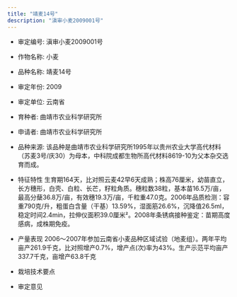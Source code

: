 ```yaml
---
title: "靖麦14号"
description: "滇审小麦2009001号"
---
```

* 审定编号:  滇审小麦2009001号

*  作物名称:  小麦

*  品种名称:  靖麦14号

*  审定年份:  2009

*  审定单位:  云南省

* 育种者:  曲靖市农业科学研究所

*  申请者:  曲靖市农业科学研究所

*  品种来源:  该品种是曲靖市农业科学研究所1995年以贵州农业大学高代材料（苏麦3号/庆30）为母本，中科院成都生物所高代材料8619-10为父本杂交选育而成。

*  特征特性
生育期164天，比对照云麦42早6天成熟；株高76厘米，幼苗直立，长方穗形，白壳、白粒、长芒，籽粒角质。穗粒数38粒，基本苗16.5万/亩，最高分蘖36.8万/亩，有效穗19.3万/亩，千粒重47.0克。2006年品质检测：容重790克/升，粗蛋白含量（干基）13.59%，湿面筋26.6%，沉降值26.5ml，稳定时间2.4min，拉伸仪面积39.0厘米²。2008年条锈病接种鉴定：苗期高度感病，成株期免疫。

*  产量表现
2006～2007年参加云南省小麦品种区域试验（地麦组）。两年平均亩产261.9千克，比对照增产0.7%，增产点(次)率为43%。生产示范平均亩产337.7千克，亩增产63.8千克

*  栽培技术要点


*  审定意见

